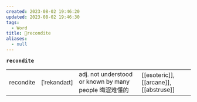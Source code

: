 ```yaml
---
created: 2023-08-02 19:46:20
updated: 2023-08-02 19:46:30
tags:
  - Word
title: 📖recondite
aliases:
  - null
---
```


<pre><strong>recondite</strong></pre>
|   |   |   |   |
|---|---|---|---|
|recondite|[ˈrekəndaɪt]|adj. not understood or known by many people 晦涩难懂的|[[esoteric]], [[arcane]], [[abstruse]]|